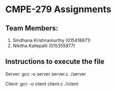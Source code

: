# CMPE-279 Assignments

## Team Members:
1. Sindhana Krishnamurthy (015418871)
2. Nikitha Kallepalli (015355977)

## Instructions to execute the file 
Server:
gcc -o server server.c
./server

Client:
gcc -o client client.c
./client


